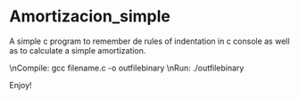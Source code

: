# Amortizacion_simple
 A simple c program to remember de rules of indentation in c console as well as to calculate a simple amortization.

\nCompile: gcc filename.c -o outfilebinary
\nRun: ./outfilebinary
 
 Enjoy!

